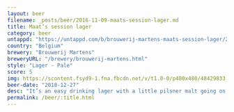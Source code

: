```yaml
---
layout: beer
filename: _posts/beer/2016-11-09-maats-session-lager.md
title: Maat’s session lager
category: beer
untappd: "https://untappd.com/b/brouwerij-martens-maats-session-lager/2955256"
country: "Belgium"
brewery: "Brouwerij Martens"
breweryURL: "/brewery/brouwerij-martens.html"
style: "Lager - Pale"
score: 5
img: https://scontent.fsyd9-1.fna.fbcdn.net/v/t1.0-0/p480x480/48429833_10156797311048745_4918931739511881728_o.jpg?_nc_cat=102&_nc_sid=e007fa&_nc_ohc=1XpaLdU_0yIAX9ykpkX&_nc_ht=scontent.fsyd9-1.fna&tp=6&oh=61ae588111712152031458db98eec845&oe=5F961858
beer-date: "2018-12-27"
desc: "It’s an easy drinking lager with a little pilsner malt going on. Would be ok if it wasn’t a mid strength"
permalink: /beer/:title.html
---
```

